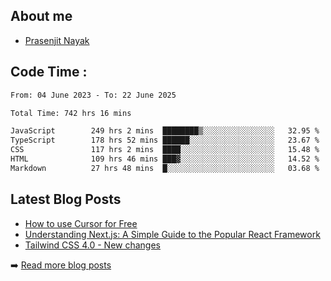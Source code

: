 ## About me
- [Prasenjit Nayak](https://prasen.dev) <br>

## Code Time : 
<!--START_SECTION:waka-->

```txt
From: 04 June 2023 - To: 22 June 2025

Total Time: 742 hrs 16 mins

JavaScript        249 hrs 2 mins  ████████▒░░░░░░░░░░░░░░░░   32.95 %
TypeScript        178 hrs 52 mins ██████░░░░░░░░░░░░░░░░░░░   23.67 %
CSS               117 hrs 2 mins  ████░░░░░░░░░░░░░░░░░░░░░   15.48 %
HTML              109 hrs 46 mins ███▓░░░░░░░░░░░░░░░░░░░░░   14.52 %
Markdown          27 hrs 48 mins  █░░░░░░░░░░░░░░░░░░░░░░░░   03.68 %
```

<!--END_SECTION:waka-->

## Latest Blog Posts
<!-- BLOG-POSTS:START -->
- [How to use Cursor for Free](https://github.com/StarKnightt/prasendev/blog/cursor-free)
- [Understanding Next.js: A Simple Guide to the Popular React Framework](https://github.com/StarKnightt/prasendev/blog/next-js-workflow)
- [Tailwind CSS 4.0 - New changes](https://github.com/StarKnightt/prasendev/blog/tailwindcss-4.0)

➡️ [Read more blog posts](https://prasen.dev/blog)
<!-- BLOG-POSTS:END -->


<!-- End of the README files :) --!>

